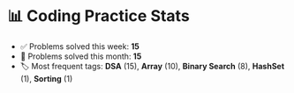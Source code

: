 # 📊 Coding Practice Stats

- ✅ Problems solved this week: **15**
- 📆 Problems solved this month: **15**
- 🏷️ Most frequent tags: **DSA** (15), **Array** (10), **Binary Search** (8), **HashSet** (1), **Sorting** (1)
